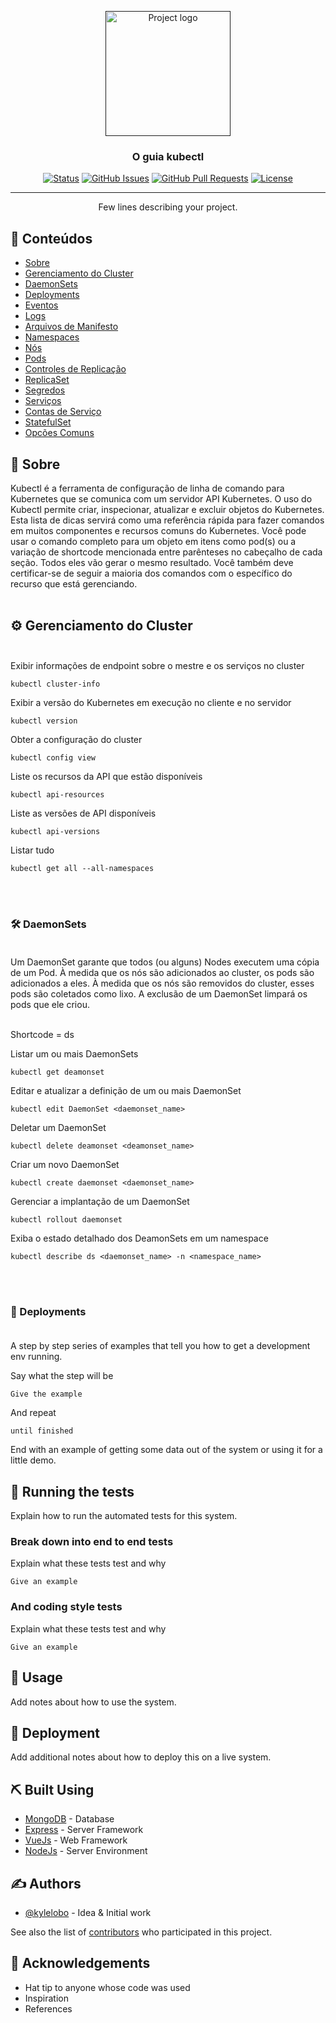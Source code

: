<p align="center">
  <a href="" rel="noopener">
 <img width=200px height=200px src="https://sue.eu/wp-content/uploads/sites/6/2022/06/kubernetes-logo-920x920-sue-v0.png" alt="Project logo"></a>
</p>

<h3 align="center">O guia kubectl</h3>

<div align="center">

[![Status](https://img.shields.io/badge/status-active-success.svg)]()
[![GitHub Issues](https://img.shields.io/github/issues/kylelobo/The-Documentation-Compendium.svg)](https://github.com/kylelobo/The-Documentation-Compendium/issues)
[![GitHub Pull Requests](https://img.shields.io/github/issues-pr/kylelobo/The-Documentation-Compendium.svg)](https://github.com/kylelobo/The-Documentation-Compendium/pulls)
[![License](https://img.shields.io/badge/license-MIT-blue.svg)](/LICENSE)

</div>

---

<p align="center"> Few lines describing your project.
    <br> 
</p>

## 📝 Conteúdos

- [Sobre](#sobre)
- [Gerenciamento do Cluster](#gerenciamento_cluster)
- [DaemonSets](#daemonsets)
- [Deployments](#deployments)
- [Eventos](#events)
- [Logs](#logs)
- [Arquivos de Manifesto](#manifest_files)
- [Namespaces](#namespaces)
- [Nós](#nodes)
- [Pods](#pods)
- [Controles de Replicação](#replication_controllers)
- [ReplicaSet](#replicaset)
- [Segredos](#secrets)
- [Serviços](#services)
- [Contas de Serviço](#service_accounts)
- [StatefulSet](#statefulset)
- [Opcões Comuns](#common_options)

## 🧐 Sobre <a name = "sobre"></a>

Kubectl é a ferramenta de configuração de linha de comando para Kubernetes que se comunica com um servidor API Kubernetes. O uso do Kubectl permite criar, inspecionar, atualizar e excluir objetos do Kubernetes. Esta lista de dicas servirá como uma referência rápida para fazer comandos em muitos componentes e recursos comuns do Kubernetes. Você pode usar o comando completo para um objeto em itens como pod(s) ou a variação de shortcode mencionada entre parênteses no cabeçalho de cada seção. Todos eles vão gerar o mesmo resultado. Você também deve certificar-se de seguir a maioria dos comandos com o <nome> específico do recurso que está gerenciando. <br></br>

## ⚙️ Gerenciamento do Cluster <a name = "gerenciamento_cluster"></a><br></br>


Exibir informações de endpoint sobre o mestre e os serviços no cluster

````
kubectl cluster-info
````

Exibir a versão do Kubernetes em execução no cliente e no servidor

````
kubectl version
````

Obter a configuração do cluster

````
kubectl config view
````

Liste os recursos da API que estão disponíveis

````
kubectl api-resources
````

Liste as versões de API disponíveis

````
kubectl api-versions
````

Listar tudo

````
kubectl get all --all-namespaces
````
<br></br>

### 🛠️ DaemonSets <a name = "daemonsets"></a><br></br>

Um DaemonSet garante que todos (ou alguns) Nodes executem uma cópia de um Pod. À medida que os nós são adicionados ao cluster, os pods são adicionados a eles. À medida que os nós são removidos do cluster, esses pods são coletados como lixo. A exclusão de um DaemonSet limpará os pods que ele criou.<br></br>

Shortcode = ds

Listar um ou mais DaemonSets

```
kubectl get deamonset
```

Editar e atualizar a definição de um ou mais DaemonSet

```
kubectl edit DaemonSet <daemonset_name>
```

Deletar um DaemonSet

```
kubectl delete deamonset <deamonset_name>
```

Criar um novo DaemonSet

```
kubectl create daemonset <daemonset_name>
```

Gerenciar a implantação de um DaemonSet

```
kubectl rollout daemonset
```

Exiba o estado detalhado dos DeamonSets em um namespace

```
kubectl describe ds <daemonset_name> -n <namespace_name>
```
<br></br>

### 📝 Deployments <a name = "deployments"></a><br></br>

A step by step series of examples that tell you how to get a development env running.

Say what the step will be

```
Give the example
```

And repeat

```
until finished
```

End with an example of getting some data out of the system or using it for a little demo.

## 🔧 Running the tests <a name = "tests"></a>

Explain how to run the automated tests for this system.

### Break down into end to end tests

Explain what these tests test and why

```
Give an example
```

### And coding style tests

Explain what these tests test and why

```
Give an example
```

## 🎈 Usage <a name="usage"></a>

Add notes about how to use the system.

## 🚀 Deployment <a name = "deployment"></a>

Add additional notes about how to deploy this on a live system.

## ⛏️ Built Using <a name = "built_using"></a>

- [MongoDB](https://www.mongodb.com/) - Database
- [Express](https://expressjs.com/) - Server Framework
- [VueJs](https://vuejs.org/) - Web Framework
- [NodeJs](https://nodejs.org/en/) - Server Environment

## ✍️ Authors <a name = "authors"></a>

- [@kylelobo](https://github.com/kylelobo) - Idea & Initial work

See also the list of [contributors](https://github.com/kylelobo/The-Documentation-Compendium/contributors) who participated in this project.

## 🎉 Acknowledgements <a name = "acknowledgement"></a>

- Hat tip to anyone whose code was used
- Inspiration
- References
